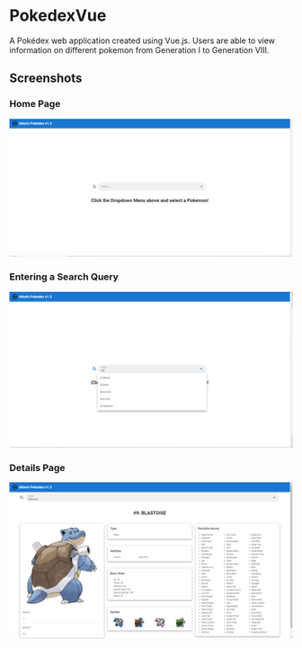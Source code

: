 # PokedexVue
A Pokédex web application created using Vue.js. Users are able to view information on different pokemon from Generation I to Generation VIII.

## Screenshots

### Home Page
![Home Page](/screenshots/homepage.PNG)
### Entering a Search Query
![Entering a Search Query](/screenshots/searching.PNG)
### Details Page
![Details](/screenshots/pokemondetails.PNG)
